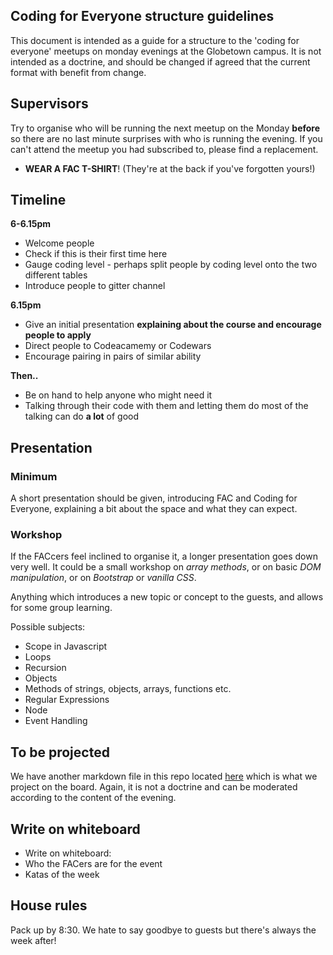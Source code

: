 ## Coding for Everyone structure guidelines

This document is intended as a guide for a structure to the 'coding for everyone' meetups on monday evenings at the Globetown campus. It is not intended as a doctrine, and should be changed if agreed that the current format with benefit from change.

## Supervisors

Try to organise who will be running the next meetup on the Monday **before** so there are no last minute surprises with who is running the evening. If you can't attend the meetup you had subscribed to, please find a replacement.

* **WEAR A FAC T-SHIRT**! (They're at the back if you've forgotten yours!)


## Timeline

**6-6.15pm**
* Welcome people
* Check if this is their first time here
* Gauge coding level - perhaps split people by coding level onto the two different tables
* Introduce people to gitter channel

**6.15pm**
* Give an initial presentation **explaining about the course and encourage people to apply**
* Direct people to Codeacamemy or Codewars
* Encourage pairing in pairs of similar ability

**Then..**
* Be on hand to help anyone who might need it
* Talking through their code with them and letting them do most of the talking can do **a lot** of good

## Presentation

### Minimum

A short presentation should be given, introducing FAC and Coding for Everyone, explaining a bit about the space and what they can expect.

### Workshop

If the FACcers feel inclined to organise it, a longer presentation goes down very well. It could be a small workshop on *array methods*, or on basic *DOM manipulation*, or on *Bootstrap* or *vanilla CSS*.

Anything which introduces a new topic or concept to the guests, and allows for some group learning.

Possible subjects:

* Scope in Javascript
* Loops
* Recursion
* Objects
* Methods of strings, objects, arrays, functions etc.
* Regular Expressions
* Node
* Event Handling

## To be projected

We have another markdown file in this repo located [here](https://github.com/FAC6/Improvements-to-coding-for-everyone/blob/master/toProject.md) which is what we project on the board. Again, it is not a doctrine and can be moderated according to the content of the evening.

## Write on whiteboard

* Write on whiteboard:
 * Who the FACers are for the event
 * Katas of the week   

## House rules

Pack up by 8:30. We hate to say goodbye to guests but there's always the week after!
